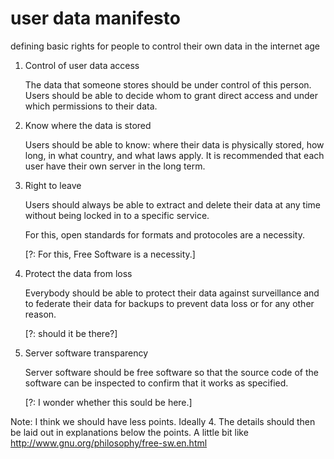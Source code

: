 # user data manifesto

defining basic rights for people to control their own data in the
internet age

1. Control of user data access

    The data that someone stores should be under control of this
    person. Users should be able to decide whom to grant
    direct access and under which permissions to their data.

2. Know where the data is stored

    Users should be able to know: where their data is
    physically stored, how long, in what country, and what laws
    apply. It is recommended that each user have their own server
    in the long term.

3. Right to leave

    Users should always be able to extract and delete their
    data at any time without being locked in to a specific
    service.

    For this, open standards for formats and protocoles are
    a necessity.

    [?: For this, Free Software is a necessity.]

5. Protect the data from loss

    Everybody should be able to protect their data against
    surveillance and to federate their data for backups to prevent
    data loss or for any other reason.

    [?: should it be there?]

7.  Server software transparency

    Server software should be free software so that the source
    code of the software can be inspected to confirm that it works
    as specified.

    [?: I wonder whether this sould be here.]

Note: I think we should have less points. Ideally 4. The details
should then be laid out in explanations below the points. A little
bit like http://www.gnu.org/philosophy/free-sw.en.html 

